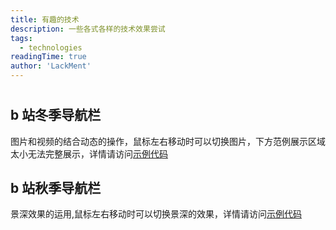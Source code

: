 ```yaml
---
title: 有趣的技术
description: 一些各式各样的技术效果尝试
tags:
  - technologies
readingTime: true
author: 'LackMent'
---
```


#

## b 站冬季导航栏

图片和视频的结合动态的操作，鼠标左右移动时可以切换图片，下方范例展示区域太小无法完整展示，详情请访问[示例代码](https://codepen.io/huangjing/pen/VwRzyEP)

<script setup>
import winter from '../.vitepress/interestingTechnologiesComponents/bilibili/winter.vue';
import fall from '../.vitepress/interestingTechnologiesComponents/bilibili/fall.vue';
</script>

<winter />

## b 站秋季导航栏

景深效果的运用,鼠标左右移动时可以切换景深的效果，详情请访问[示例代码](https://codepen.io/huangjing/pen/abMyqBB)

<fall />
